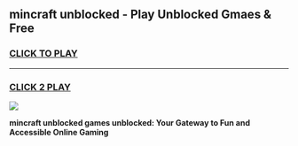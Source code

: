 
## mincraft unblocked - Play Unblocked Gmaes & Free
<h3>
<a href="https://news.freeplayer.one?title=mincraft_unblocked&ref=16F">CLICK TO PLAY</a></h3>
<hr>

<h3>
<a href="https://news.freeplayer.one?title=mincraft_unblocked&ref=16F">CLICK 2 PLAY</a>
  
</h3>

<a href="https://news.freeplayer.one?title=mincraft_unblocked&ref=16F/"><img src="https://clearcache.store/games.png"></a>


**mincraft unblocked games unblocked: Your Gateway to Fun and Accessible Online Gaming**

